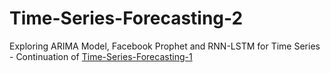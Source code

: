 # Time-Series-Forecasting-2
Exploring ARIMA Model, Facebook Prophet and RNN-LSTM for Time Series - Continuation of [Time-Series-Forecasting-1](https://github.com/gideononyewuenyi/Time-Series-Forecasting)

